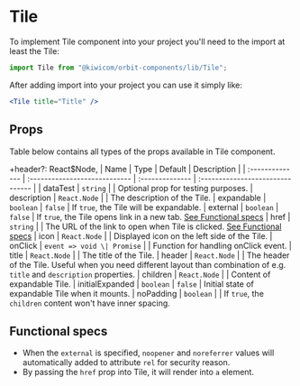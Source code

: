 # Tile
To implement Tile component into your project you'll need to the import at least the Tile:
```jsx
import Tile from "@kiwicom/orbit-components/lib/Tile";
```
After adding import into your project you can use it simply like:
```jsx
<Tile title="Title" />
```
## Props
Table below contains all types of the props available in Tile component.

  +header?: React$Node,
| Name            | Type                          | Default         | Description                      |
| :-------------- | :---------------------------- | :-------------- | :------------------------------- |
| dataTest        | `string`                      |                 | Optional prop for testing purposes.
| description     | `React.Node`                  |                 | The description of the Tile.
| expandable      | `boolean`                     | `false`         | If `true`, the Tile will be expandable.
| external        | `boolean`                     | `false`         | If `true`, the Tile opens link in a new tab.  [See Functional specs](#functional-specs)
| href            | `string`                      |                 | The URL of the link to open when Tile is clicked. [See Functional specs](#functional-specs)
| icon            | `React.Node`                  |                 | Displayed icon on the left side of the Tile.
| onClick         | `event => void \| Promise`    |                 | Function for handling onClick event.
| title           | `React.Node`                  |                 | The title of the Tile.
| header          | `React.Node`                  |                 | The header of the Tile. Useful when you need different layout than combination of e.g. `title` and `description` properties.
| children        | `React.Node`                  |                 | Content of expandable Tile.
| initialExpanded | `boolean`                     | `false`         | Initial state of expandable Tile when it mounts.
| noPadding       | `boolean`                     |                 | If `true`, the `children` content won't have inner spacing.

## Functional specs
* When the `external` is specified, `noopener` and `noreferrer` values will automatically added to attribute `rel` for security reason.
* By passing the `href` prop into Tile, it will render into `a` element.

